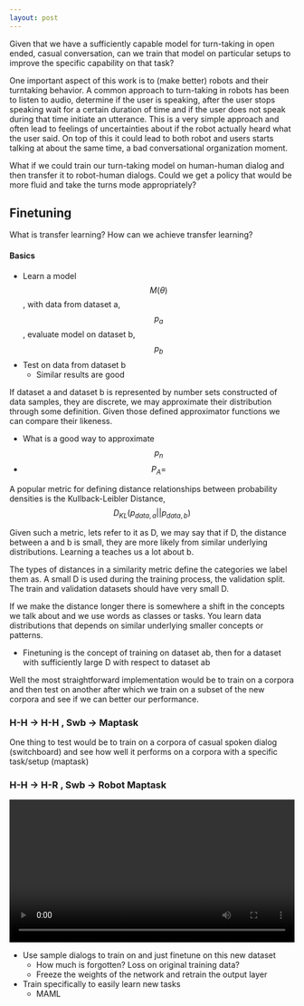 ```yaml
---
layout: post
---
```



Given that we have a sufficiently capable model for turn-taking in open ended, casual
conversation, can we train that model on particular setups to improve the specific
capability on that task?

One important aspect of this work is to (make better) robots and their
turntaking behavior. A common approach to turn-taking in robots has been to
listen to audio, determine if the user is speaking, after the user stops
speaking wait for a certain duration of time and if the user does not speak
during that time initiate an utterance. This is a very simple approach and often
lead to feelings of uncertainties about if the robot actually heard what the
user said. On top of this it could lead to both robot and users starts talking
at about the same time, a bad conversational organization moment.

What if we could train our turn-taking model on human-human dialog and then
transfer it to robot-human dialogs. Could we get a policy that would be more
fluid and take the turns mode appropriately?


<!--more-->


## Finetuning




What is transfer learning? How can we achieve transfer learning? 

#### Basics

* Learn a model $$ M(\theta) $$, with data from dataset a, $$p_a$$, evaluate model on dataset b,
    $$p_b$$
* Test on data from dataset b
    - Similar results are good

If dataset a and dataset b is represented by number sets constructed of data samples, they are
discrete, we may approximate their distribution through some definition. Given those defined
approximator functions we can compare their likeness. 

* What is a good way to approximate $$ p_n $$
* $$P_A = $$



A popular metric for defining distance
relationships between probability densities is the Kullback-Leibler Distance, $$ D_{KL}(p_{data, a} || p_{data, b}) $$


Given such a metric, lets refer to it as D, we may say that if D, the distance between a and b is
small, they are more likely from similar underlying distributions. Learning a teaches us a lot
about b. 

The types of distances in a similarity metric define the categories we label them as. A small D
is used during the training process, the validation split. The train and validation datasets
should have very small D.

If we make the distance longer there is somewhere a shift in the concepts we talk about and we
use words as classes or tasks. You learn data distributions that depends on similar underlying
smaller concepts or patterns. 


* Finetuning is the concept of training on dataset ab, then for a dataset with sufficiently large
    D with respect to dataset ab


Well the most straightforward
implementation would be to train on a corpora and then test on another after
which we train on a subset of the new corpora and see if we can better our
performance.


### H-H -> H-H , Swb -> Maptask


One thing to test would be to train on a corpora of casual spoken dialog
(switchboard) and see how well it performs on a corpora with a specific
task/setup (maptask)


### H-H -> H-R , Swb -> Robot Maptask


<video width="100%" controls>
  <source src="/images/turntaking/tt_finetune/4_grid_vids.mp4" type="video/mp4">
  Your browser does not support HTML5 video.
</video>

* Use sample dialogs to train on and just finetune on this new dataset
  - How much is forgotten? Loss on original training data?
  - Freeze the weights of the network and retrain the output layer
* Train specifically to easily learn new tasks
  - MAML
